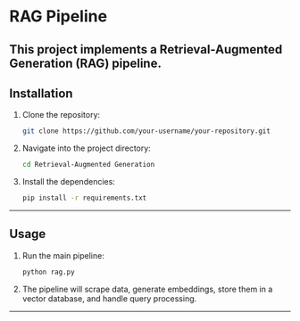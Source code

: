 # RAG Pipeline

This project implements a Retrieval-Augmented Generation (RAG) pipeline.
---

## Installation

1. Clone the repository:
   ```bash
   git clone https://github.com/your-username/your-repository.git  
   ```

2. Navigate into the project directory:
   ```bash
   cd Retrieval-Augmented Generation
   ```

3. Install the dependencies:
   ```bash
   pip install -r requirements.txt
   ```

---

## Usage

1. Run the main pipeline:
   ```bash
   python rag.py
   ```

2. The pipeline will scrape data, generate embeddings, store them in a vector database, and handle query processing.

---
